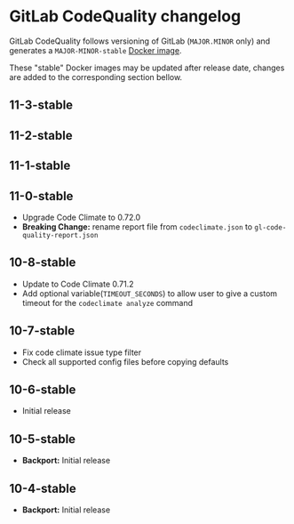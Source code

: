 # GitLab CodeQuality changelog

GitLab CodeQuality follows versioning of GitLab (`MAJOR.MINOR` only) and generates a `MAJOR-MINOR-stable` [Docker image](https://gitlab.com/gitlab-org/security-products/codequality/container_registry).

These "stable" Docker images may be updated after release date, changes are added to the corresponding section bellow.

## 11-3-stable

## 11-2-stable

## 11-1-stable

## 11-0-stable
- Upgrade Code Climate to 0.72.0
- **Breaking Change:** rename report file from `codeclimate.json` to `gl-code-quality-report.json`

## 10-8-stable
- Update to Code Climate 0.71.2
- Add optional variable(`TIMEOUT_SECONDS`) to allow user to give a custom timeout for the `codeclimate analyze` command

## 10-7-stable
- Fix code climate issue type filter
- Check all supported config files before copying defaults

## 10-6-stable
- Initial release

## 10-5-stable
- **Backport:** Initial release

## 10-4-stable
- **Backport:** Initial release

